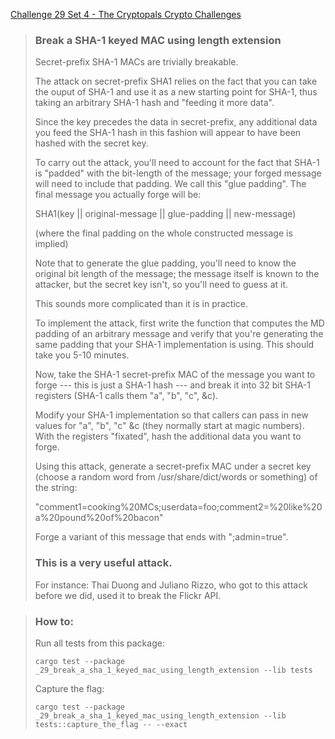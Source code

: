 [Challenge 29 Set 4 - The Cryptopals Crypto Challenges](https://cryptopals.com/sets/4/challenges/29)

> ### Break a SHA-1 keyed MAC using length extension
>
> Secret-prefix SHA-1 MACs are trivially breakable.
>
> The attack on secret-prefix SHA1 relies on the fact that you can take the ouput of SHA-1 and use it as a new starting point for SHA-1, thus taking an arbitrary SHA-1 hash and "feeding it more data".
>
> Since the key precedes the data in secret-prefix, any additional data you feed the SHA-1 hash in this fashion will appear to have been hashed with the secret key.
>
> To carry out the attack, you'll need to account for the fact that SHA-1 is "padded" with the bit-length of the message; your forged message will need to include that padding. We call this "glue padding". The final message you actually forge will be:
>
> SHA1(key || original-message || glue-padding || new-message)
>
> (where the final padding on the whole constructed message is implied)
>
> Note that to generate the glue padding, you'll need to know the original bit length of the message; the message itself is known to the attacker, but the secret key isn't, so you'll need to guess at it.
>
> This sounds more complicated than it is in practice.
>
> To implement the attack, first write the function that computes the MD padding of an arbitrary message and verify that you're generating the same padding that your SHA-1 implementation is using. This should take you 5-10 minutes.
>
> Now, take the SHA-1 secret-prefix MAC of the message you want to forge --- this is just a SHA-1 hash --- and break it into 32 bit SHA-1 registers (SHA-1 calls them "a", "b", "c", &c).
>
> Modify your SHA-1 implementation so that callers can pass in new values for "a", "b", "c" &c (they normally start at magic numbers). With the registers "fixated", hash the additional data you want to forge.
>
> Using this attack, generate a secret-prefix MAC under a secret key (choose a random word from /usr/share/dict/words or something) of the string:
>
> "comment1=cooking%20MCs;userdata=foo;comment2=%20like%20a%20pound%20of%20bacon"
>
> Forge a variant of this message that ends with ";admin=true".
>
> ### This is a very useful attack.
>
> For instance: Thai Duong and Juliano Rizzo, who got to this attack before we did, used it to break the Flickr API.

> ### How to:
> Run all tests from this package:
>
>     cargo test --package _29_break_a_sha_1_keyed_mac_using_length_extension --lib tests
>
> Capture the flag:
>
>     cargo test --package _29_break_a_sha_1_keyed_mac_using_length_extension --lib tests::capture_the_flag -- --exact
